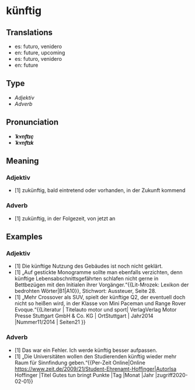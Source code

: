 # künftig
## Translations
- es: futuro, venidero
- en: future, upcoming
- es: futuro, venidero
- en: future
## Type
- _Adjektiv_
- _Adverb_
## Pronunciation
- **_ˈkʏnftɪç_**
- **_ˈkʏnftɪk_**
## Meaning
### Adjektiv
- [1] zukünftig, bald eintretend oder vorhanden, in der Zukunft kommend
### Adverb
- [1] zukünftig, in der Folgezeit, von jetzt an
## Examples
### Adjektiv
- [1] Die künftige Nutzung des Gebäudes ist noch nicht geklärt.
- [1] „Auf gestickte Monogramme sollte man ebenfalls verzichten, denn künftige Lebensabschnittsgefährten schlafen nicht gerne in Bettbezügen mit den Initialen ihrer Vorgänger.“<ref>{{Lit-Mrozek: Lexikon der bedrohten Wörter|B1|A10}}, Stichwort: Aussteuer, Seite 28.</ref>
- [1] „Mehr Crossover als SUV, spielt der künftige Q2, der eventuell doch nicht so heißen wird, in der Klasse von Mini Paceman und Range Rover Evoque.“<ref>{{Literatur | Titelauto motor und sport| VerlagVerlag Motor Presse Stuttgart GmbH & Co. KG | OrtStuttgart | Jahr2014 |Nummer11/2014 | Seiten21 }}</ref>
### Adverb
- [1] Das war ein Fehler. Ich werde künftig besser aufpassen.
- [1] „Die Universitäten wollen den Studierenden künftig wieder mehr Raum für Sinnfindung geben.“<ref>{{Per-Zeit Online|Online https://www.zeit.de/2009/21/Student-Ehrenamt-Hoffinger|AutorIsa Hoffinger |Titel Gutes tun bringt Punkte |Tag |Monat |Jahr |zugriff2020-02-01}}</ref>
